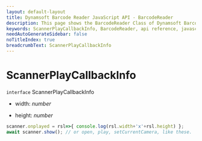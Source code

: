 ```yaml
---
layout: default-layout
title: Dynamsoft Barcode Reader JavaScript API - BarcodeReader
description: This page shows the BarcodeReader Class of Dynamsoft Barcode Reader JavaScript SDK.
keywords: ScannerPlayCallbackInfo, BarcodeReader, api reference, javascript, js
needAutoGenerateSidebar: false
noTitleIndex: true
breadcrumbText: ScannerPlayCallbackInfo
---
```



# ScannerPlayCallbackInfo

`interface` ScannerPlayCallbackInfo

* width: *number*

* height: *number*

```js
scanner.onplayed = rsl=>{ console.log(rsl.width+'x'+rsl.height) };
await scanner.show(); // or open, play, setCurrentCamera, like these.
```
